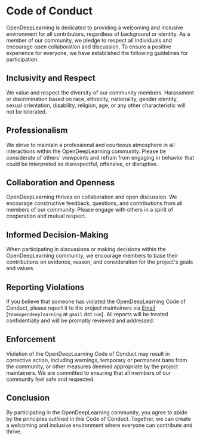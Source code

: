 # Code of Conduct

OpenDeepLearning is dedicated to providing a welcoming and inclusive environment for all contributors, regardless of background or identity. As a member of our community, we pledge to respect all individuals and encourage open collaboration and discussion. To ensure a positive experience for everyone, we have established the following guidelines for participation:

## Inclusivity and Respect

We value and respect the diversity of our community members. Harassment or discrimination based on race, ethnicity, nationality, gender identity, sexual orientation, disability, religion, age, or any other characteristic will not be tolerated.

## Professionalism

We strive to maintain a professional and courteous atmosphere in all interactions within the OpenDeepLearning community. Please be considerate of others' viewpoints and refrain from engaging in behavior that could be interpreted as disrespectful, offensive, or disruptive.

## Collaboration and Openness

OpenDeepLearning thrives on collaboration and open discussion. We encourage constructive feedback, questions, and contributions from all members of our community. Please engage with others in a spirit of cooperation and mutual respect.

## Informed Decision-Making

When participating in discussions or making decisions within the OpenDeepLearning community, we encourage members to base their contributions on evidence, reason, and consideration for the project's goals and values.

## Reporting Violations

If you believe that someone has violated the OpenDeepLearning Code of Conduct, please report it to the project maintainers via [Email](mailto:teamopendeeplearning@gmail.com) [`teamopendeeplearning` at `gmail` dot `com`]. All reports will be treated confidentially and will be promptly reviewed and addressed.

## Enforcement

Violation of the OpenDeepLearning Code of Conduct may result in corrective action, including warnings, temporary or permanent bans from the community, or other measures deemed appropriate by the project maintainers. We are committed to ensuring that all members of our community feel safe and respected.

## Conclusion

By participating in the OpenDeepLearning community, you agree to abide by the principles outlined in this Code of Conduct. Together, we can create a welcoming and inclusive environment where everyone can contribute and thrive.

